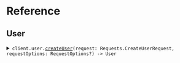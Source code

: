 # Reference
## User
<details><summary><code>client.user.<a href="/Sources/Resources/User/UserClient.swift">createUser</a>(request: Requests.CreateUserRequest, requestOptions: RequestOptions?) -> User</code></summary>
<dl>
<dd>

#### 🔌 Usage

<dl>
<dd>

<dl>
<dd>

```swift
import Foundation
import ExtraProperties

private func main() async throws {
    let client = ExtraPropertiesClient()

    _ = try await client.user.createUser(request: .init(
        type: .createUserRequest,
        version: .v1,
        name: "Alice"
    ))
}

try await main()
```
</dd>
</dl>
</dd>
</dl>

#### ⚙️ Parameters

<dl>
<dd>

<dl>
<dd>

**request:** `Requests.CreateUserRequest` 
    
</dd>
</dl>

<dl>
<dd>

**requestOptions:** `RequestOptions?` — Additional options for configuring the request, such as custom headers or timeout settings.
    
</dd>
</dl>
</dd>
</dl>


</dd>
</dl>
</details>
